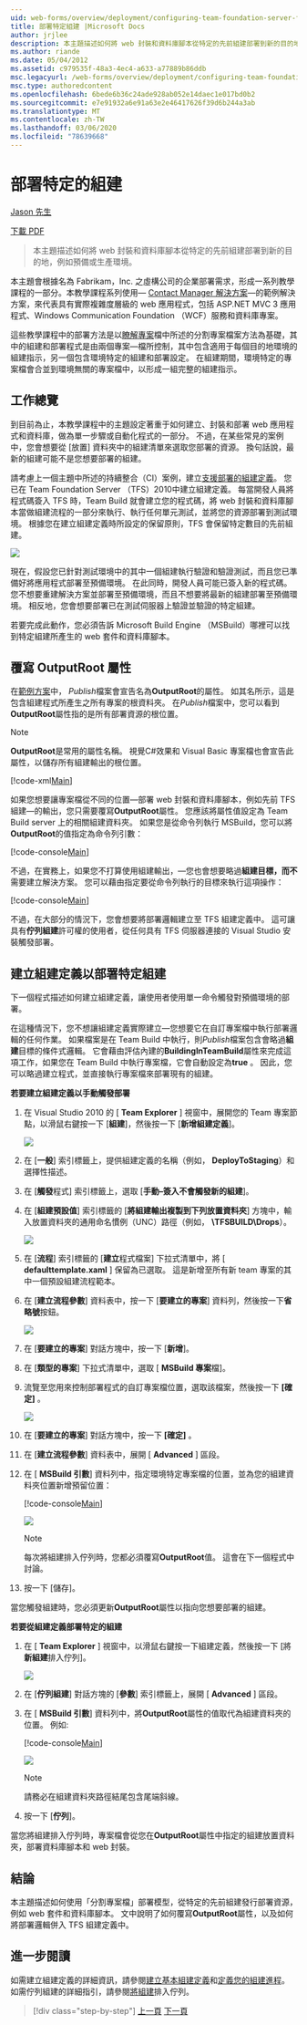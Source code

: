 ```yaml
---
uid: web-forms/overview/deployment/configuring-team-foundation-server-for-web-deployment/deploying-a-specific-build
title: 部署特定組建 |Microsoft Docs
author: jrjlee
description: 本主題描述如何將 web 封裝和資料庫腳本從特定的先前組建部署到新的目的地，例如預備或生產 enviro 。
ms.author: riande
ms.date: 05/04/2012
ms.assetid: c979535f-48a3-4ec4-a633-a77889b86ddb
msc.legacyurl: /web-forms/overview/deployment/configuring-team-foundation-server-for-web-deployment/deploying-a-specific-build
msc.type: authoredcontent
ms.openlocfilehash: 6bede6b36c24ade928ab052e14daec1e017bd0b2
ms.sourcegitcommit: e7e91932a6e91a63e2e46417626f39d6b244a3ab
ms.translationtype: MT
ms.contentlocale: zh-TW
ms.lasthandoff: 03/06/2020
ms.locfileid: "78639668"
---
```

# <a name="deploying-a-specific-build"></a>部署特定的組建

[Jason 先生](https://github.com/jrjlee)

[下載 PDF](https://msdnshared.blob.core.windows.net/media/MSDNBlogsFS/prod.evol.blogs.msdn.com/CommunityServer.Blogs.Components.WeblogFiles/00/00/00/63/56/8130.DeployingWebAppsInEnterpriseScenarios.pdf)

> 本主題描述如何將 web 封裝和資料庫腳本從特定的先前組建部署到新的目的地，例如預備或生產環境。

本主題會根據名為 Fabrikam，Inc. 之虛構公司的企業部署需求，形成一系列教學課程的一部分。本教學課程系列使用&#x2014; [Contact Manager 解決方案](../web-deployment-in-the-enterprise/the-contact-manager-solution.md)&#x2014;的範例解決方案，來代表具有實際複雜度層級的 web 應用程式，包括 ASP.NET MVC 3 應用程式、Windows Communication Foundation （WCF）服務和資料庫專案。

這些教學課程中的部署方法是以[瞭解專案](../web-deployment-in-the-enterprise/understanding-the-project-file.md)檔中所述的分割專案檔案方法為基礎，其中的組建和部署程式是由兩個專案&#x2014;檔所控制，其中包含適用于每個目的地環境的組建指示，另一個包含環境特定的組建和部署設定。 在組建期間，環境特定的專案檔會合並到環境無關的專案檔中，以形成一組完整的組建指示。

## <a name="task-overview"></a>工作總覽

到目前為止，本教學課程中的主題設定著重于如何建立、封裝和部署 web 應用程式和資料庫，做為單一步驟或自動化程式的一部分。 不過，在某些常見的案例中，您會想要從 [放置] 資料夾中的組建清單來選取您部署的資源。 換句話說，最新的組建可能不是您想要部署的組建。

請考慮上一個主題中所述的持續整合（CI）案例，建立[支援部署的組建定義](creating-a-build-definition-that-supports-deployment.md)。 您已在 Team Foundation Server （TFS）2010中建立組建定義。 每當開發人員將程式碼簽入 TFS 時，Team Build 就會建立您的程式碼，將 web 封裝和資料庫腳本當做組建流程的一部分來執行、執行任何單元測試，並將您的資源部署到測試環境。 根據您在建立組建定義時所設定的保留原則，TFS 會保留特定數目的先前組建。

![](deploying-a-specific-build/_static/image1.png)

現在，假設您已針對測試環境中的其中一個組建執行驗證和驗證測試，而且您已準備好將應用程式部署至預備環境。 在此同時，開發人員可能已簽入新的程式碼。 您不想要重建解決方案並部署至預備環境，而且不想要將最新的組建部署至預備環境。 相反地，您會想要部署已在測試伺服器上驗證並驗證的特定組建。

若要完成此動作，您必須告訴 Microsoft Build Engine （MSBuild）哪裡可以找到特定組建所產生的 web 套件和資料庫腳本。

## <a name="overriding-the-outputroot-property"></a>覆寫 OutputRoot 屬性

在[範例方案](../web-deployment-in-the-enterprise/the-contact-manager-solution.md)中， *Publish*檔案會宣告名為**OutputRoot**的屬性。 如其名所示，這是包含組建程式所產生之所有專案的根資料夾。 在*Publish*檔案中，您可以看到**OutputRoot**屬性指的是所有部署資源的根位置。

> [!NOTE]
> **OutputRoot**是常用的屬性名稱。 視覺C#效果和 Visual Basic 專案檔也會宣告此屬性，以儲存所有組建輸出的根位置。

[!code-xml[Main](deploying-a-specific-build/samples/sample1.xml)]

如果您想要讓專案檔從不同的位置&#x2014;部署 web 封裝和資料庫腳本，例如先前 TFS 組建&#x2014;的輸出，您只需要覆寫**OutputRoot**屬性。 您應該將屬性值設定為 Team Build server 上的相關組建資料夾。 如果您是從命令列執行 MSBuild，您可以將**OutputRoot**的值指定為命令列引數：

[!code-console[Main](deploying-a-specific-build/samples/sample2.cmd)]

不過，在實務上，如果您不打算使用組建輸出，&#x2014;您也會想要略過**組建目標，而不**需要建立解決方案。 您可以藉由指定要從命令列執行的目標來執行這項操作：

[!code-console[Main](deploying-a-specific-build/samples/sample3.cmd)]

不過，在大部分的情況下，您會想要將部署邏輯建立至 TFS 組建定義中。 這可讓具有**佇列組建**許可權的使用者，從任何具有 TFS 伺服器連接的 Visual Studio 安裝觸發部署。

## <a name="creating-a-build-definition-to-deploy-specific-builds"></a>建立組建定義以部署特定組建

下一個程式描述如何建立組建定義，讓使用者使用單一命令觸發對預備環境的部署。

在這種情況下，您不想讓組建定義實際建立&#x2014;您想要它在自訂專案檔中執行部署邏輯的任何作業。 如果檔案是在 Team Build 中執行，則*Publish*檔案包含會略過**組建**目標的條件式邏輯。 它會藉由評估內建的**BuildingInTeamBuild**屬性來完成這項工作，如果您在 Team Build 中執行專案檔，它會自動設定為**true** 。 因此，您可以略過建立程式，並直接執行專案檔來部署現有的組建。

**若要建立組建定義以手動觸發部署**

1. 在 Visual Studio 2010 的 [ **Team Explorer** ] 視窗中，展開您的 Team 專案節點，以滑鼠右鍵按一下 [**組建**]，然後按一下 [**新增組建定義**]。

    ![](deploying-a-specific-build/_static/image2.png)
2. 在 [**一般**] 索引標籤上，提供組建定義的名稱（例如， **DeployToStaging**）和選擇性描述。
3. 在 [**觸發**程式] 索引標籤上，選取 [**手動–簽入不會觸發新的組建**]。
4. 在 [**組建預設值**] 索引標籤的 [**將組建輸出複製到下列放置資料夾**] 方塊中，輸入放置資料夾的通用命名慣例（UNC）路徑（例如， **\\TFSBUILD\Drops**）。

    ![](deploying-a-specific-build/_static/image3.png)
5. 在 [**流程**] 索引標籤的 [**建立**程式檔案] 下拉式清單中，將 [ **defaulttemplate.xaml** ] 保留為已選取。 這是新增至所有新 team 專案的其中一個預設組建流程範本。
6. 在 [**建立流程參數**] 資料表中，按一下 [**要建立的專案**] 資料列，然後按一下**省略號**按鈕。

    ![](deploying-a-specific-build/_static/image4.png)
7. 在 [**要建立的專案**] 對話方塊中，按一下 [**新增**]。
8. 在 [**類型的專案**] 下拉式清單中，選取 [ **MSBuild 專案**檔]。
9. 流覽至您用來控制部署程式的自訂專案檔位置，選取該檔案，然後按一下 **[確定]** 。

    ![](deploying-a-specific-build/_static/image5.png)
10. 在 [**要建立的專案**] 對話方塊中，按一下 **[確定]** 。
11. 在 [**建立流程參數**] 資料表中，展開 [ **Advanced** ] 區段。
12. 在 [ **MSBuild 引數**] 資料列中，指定環境特定專案檔的位置，並為您的組建資料夾位置新增預留位置：

    [!code-console[Main](deploying-a-specific-build/samples/sample4.cmd)]

    ![](deploying-a-specific-build/_static/image6.png)

    > [!NOTE]
    > 每次將組建排入佇列時，您都必須覆寫**OutputRoot**值。 這會在下一個程式中討論。
13. 按一下 [儲存]。

當您觸發組建時，您必須更新**OutputRoot**屬性以指向您想要部署的組建。

**若要從組建定義部署特定的組建**

1. 在 [ **Team Explorer** ] 視窗中，以滑鼠右鍵按一下組建定義，然後按一下 [將**新組建**排入佇列]。

    ![](deploying-a-specific-build/_static/image7.png)
2. 在 [**佇列組建**] 對話方塊的 [**參數**] 索引標籤上，展開 [ **Advanced** ] 區段。
3. 在 [ **MSBuild 引數**] 資料列中，將**OutputRoot**屬性的值取代為組建資料夾的位置。 例如:

    [!code-console[Main](deploying-a-specific-build/samples/sample5.cmd)]

    ![](deploying-a-specific-build/_static/image8.png)

    > [!NOTE]
    > 請務必在組建資料夾路徑結尾包含尾端斜線。
4. 按一下 [**佇列**]。

當您將組建排入佇列時，專案檔會從您在**OutputRoot**屬性中指定的組建放置資料夾，部署資料庫腳本和 web 封裝。

## <a name="conclusion"></a>結論

本主題描述如何使用「分割專案檔」部署模型，從特定的先前組建發行部署資源，例如 web 套件和資料庫腳本。 文中說明了如何覆寫**OutputRoot**屬性，以及如何將部署邏輯併入 TFS 組建定義中。

## <a name="further-reading"></a>進一步閱讀

如需建立組建定義的詳細資訊，請參閱[建立基本組建定義](https://msdn.microsoft.com/library/ms181716.aspx)和[定義您的組建進程](https://msdn.microsoft.com/library/ms181715.aspx)。 如需佇列組建的詳細指引，請參閱[將組建](https://msdn.microsoft.com/library/ms181722.aspx)排入佇列。

> [!div class="step-by-step"]
> [上一頁](creating-a-build-definition-that-supports-deployment.md)
> [下一頁](configuring-permissions-for-team-build-deployment.md)
